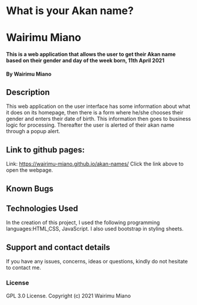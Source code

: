 # What is your Akan name?
# Wairimu Miano
#### This is a web application that allows the user to get their Akan name based on their gender and day of the week born, 11th April 2021
#### By Wairimu Miano
## Description
This web application on the user interface has some information about what it does on its homepage, then there is a form where he/she chooses their gender and enters their date of birth. This information then goes to business logic for processing. Thereafter the user is alerted of their akan name through a popup alert.
## Link to github pages:
Link: https://wairimu-miano.github.io/akan-names/
Click the link above to open the webpage.

## Known Bugs
###
## Technologies Used
In the creation of this project, I used the following programming languages:HTML,CSS, JavaScript. I also used bootstrap in styling sheets.
## Support and contact details
If you have any issues, concerns, ideas or questions, kindly do not hesitate to contact me.
### License
GPL 3.0 License.
Copyright (c) 2021 Wairimu Miano
